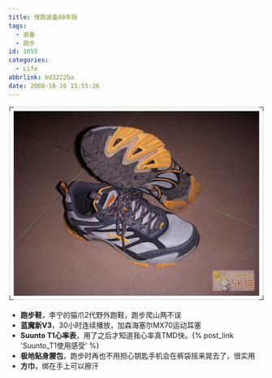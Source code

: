 ```yaml
---
title: 慢跑装备08年版
tags:
  - 装备
  - 跑步
id: 1055
categories:
  - Life
abbrlink: bd3222ba
date: 2008-10-16 15:55:26
---
```


![](/images/2008/10/16_200810161608071262_6535.jpg)

*   **跑步鞋**，李宁的猫爪2代野外跑鞋，跑步爬山两不误
*   **蓝魔新V3**，30小时连续播放，加森海塞尔MX70运动耳塞
*   **Suunto T1心率表**，用了之后才知道我心率真TMD快。{% post_link 'Suunto_T1使用感受' %}
*   **极地贴身腰包**，跑步时再也不用担心钥匙手机会在裤袋摇来晃去了，很实用
*   **方巾**，绑在手上可以擦汗